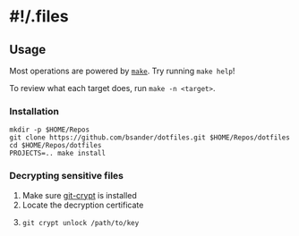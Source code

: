 # #!/.files

## Usage

Most operations are powered by [`make`](https://www.gnu.org/software/make/manual/make.html). Try running `make help`!

To review what each target does, run `make -n <target>`.

### Installation

```shell
mkdir -p $HOME/Repos
git clone https://github.com/bsander/dotfiles.git $HOME/Repos/dotfiles
cd $HOME/Repos/dotfiles
PROJECTS=.. make install
```

### Decrypting sensitive files
1. Make sure [git-crypt](https://github.com/AGWA/git-crypt) is installed
2. Locate the decryption certificate
3. ```shell
   git crypt unlock /path/to/key
	 ```
